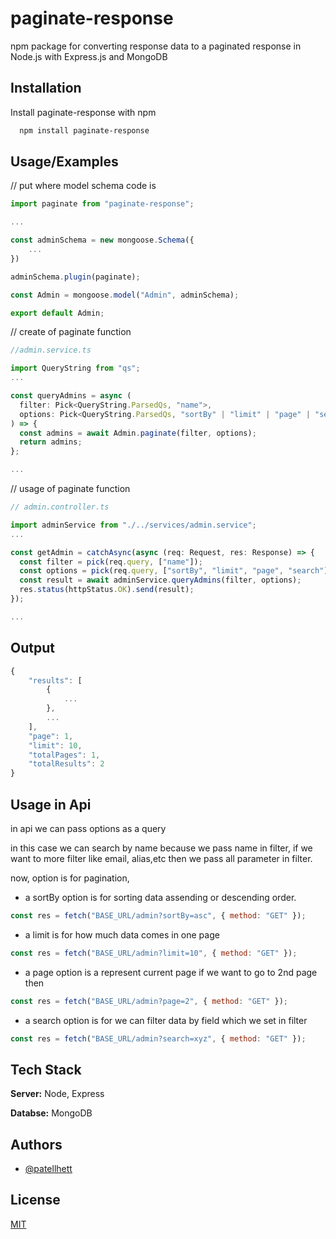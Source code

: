 # paginate-response

npm package for converting response data to a paginated response in Node.js with Express.js and MongoDB

## Installation

Install paginate-response with npm

```bash
  npm install paginate-response
```

## Usage/Examples

// put where model schema code is

```javascript
import paginate from "paginate-response";

...

const adminSchema = new mongoose.Schema({
    ...
})

adminSchema.plugin(paginate);

const Admin = mongoose.model("Admin", adminSchema);

export default Admin;
```

// create of paginate function

```javascript
//admin.service.ts

import QueryString from "qs";
...

const queryAdmins = async (
  filter: Pick<QueryString.ParsedQs, "name">,
  options: Pick<QueryString.ParsedQs, "sortBy" | "limit" | "page" | "search">
) => {
  const admins = await Admin.paginate(filter, options);
  return admins;
};

...
```

// usage of paginate function

```javascript
// admin.controller.ts

import adminService from "./../services/admin.service";
...

const getAdmin = catchAsync(async (req: Request, res: Response) => {
  const filter = pick(req.query, ["name"]);
  const options = pick(req.query, ["sortBy", "limit", "page", "search"]);
  const result = await adminService.queryAdmins(filter, options);
  res.status(httpStatus.OK).send(result);
});

...
```

## Output

```javascript
{
    "results": [
        {
            ...
        },
        ...
    ],
    "page": 1,
    "limit": 10,
    "totalPages": 1,
    "totalResults": 2
}
```

## Usage in Api

in api we can pass options as a query

in this case we can search by name because we pass name in filter, if we want to more filter like email, alias,etc then we pass all parameter in filter.

now, option is for pagination,

- a sortBy option is for sorting data assending or descending order.

```javascript
const res = fetch("BASE_URL/admin?sortBy=asc", { method: "GET" });
```

- a limit is for how much data comes in one page

```javascript
const res = fetch("BASE_URL/admin?limit=10", { method: "GET" });
```

- a page option is a represent current page if we want to go to 2nd page then

```javascript
const res = fetch("BASE_URL/admin?page=2", { method: "GET" });
```

- a search option is for we can filter data by field which we set in filter

```javascript
const res = fetch("BASE_URL/admin?search=xyz", { method: "GET" });
```

## Tech Stack

**Server:** Node, Express

**Databse:** MongoDB

## Authors

- [@patellhett](https://www.github.com/patellhett1533)

## License

[MIT](https://choosealicense.com/licenses/mit/)
